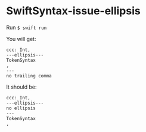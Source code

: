 # SwiftSyntax-issue-ellipsis

Run `$ swift run`

You will get:

```
ccc: Int, 
---ellipsis---
TokenSyntax
, 
---
no trailing comma
```

It should be:

```
ccc: Int, 
---ellipsis---
no ellipsis
---
TokenSyntax
,
```
